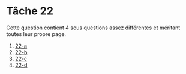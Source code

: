 # Tâche 22

Cette question contient 4 sous questions assez différentes et méritant toutes leur propre page.

1. [22-a](P22A.md)
2. [22-b](P22B.md)
3. [22-c](P22C.md)
4. [22-d](P22D.md)


